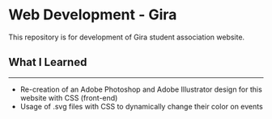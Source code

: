 # Web Development - Gira
This repository is for development of Gira student association website.

## What I Learned
---
- Re-creation of an Adobe Photoshop and Adobe Illustrator design for this website with CSS (front-end)
- Usage of .svg files with CSS to dynamically change their color on events